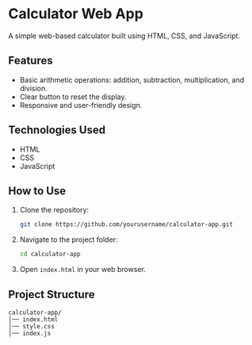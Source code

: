 # Calculator Web App

A simple web-based calculator built using HTML, CSS, and JavaScript.

## Features
- Basic arithmetic operations: addition, subtraction, multiplication, and division.
- Clear button to reset the display.
- Responsive and user-friendly design.

## Technologies Used
- HTML
- CSS
- JavaScript

## How to Use
1. Clone the repository:
   ```sh
   git clone https://github.com/yourusername/calculator-app.git
   ```
2. Navigate to the project folder:
   ```sh
   cd calculator-app
   ```
3. Open `index.html` in your web browser.

## Project Structure
```
calculator-app/
│── index.html
│── style.css
│── index.js
```
